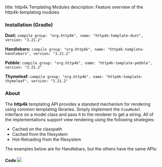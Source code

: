 title: http4k Templating Modules
description: Feature overview of the http4k-templating modules

### Installation (Gradle)
**Dust:** ```compile group: "org.http4k", name: "http4k-template-dust", version: "3.21.2"```

**Handlebars:** ```compile group: "org.http4k", name: "http4k-template-handlebars", version: "3.21.2"```

**Pebble:** ```compile group: "org.http4k", name: "http4k-template-pebble", version: "3.21.2"```

**Thymeleaf:** ```compile group: "org.http4k", name: "http4k-template-thymeleaf", version: "3.21.2"```

### About
The **http4k** templating API provides a standard mechanism for rendering using common templating libraries. Simply implement the `ViewModel` interface on a model class and pass it to the renderer to get a string. All of the implementations support view rendering using the following strategies:

* Cached on the classpath
* Cached from the filesystem
* Hot-Reloading from the filesystem

The examples below are for Handlebars, but the others have the same APIs:

#### Code  [<img class="octocat" src="/img/octocat-32.png"/>](https://github.com/http4k/http4k/blob/master/src/docs/guide/modules/templating/example.kt)

 <script src="https://gist-it.appspot.com/https://github.com/http4k/http4k/blob/master/src/docs/guide/modules/templating/example.kt"></script>
